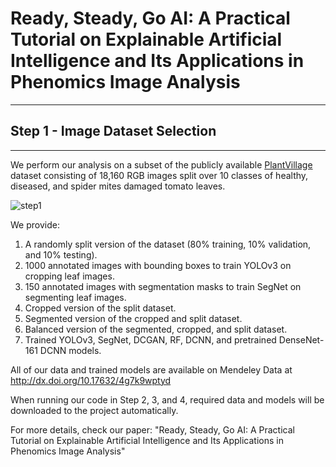 # Ready, Steady, Go AI: A Practical Tutorial on Explainable Artificial Intelligence and Its Applications in Phenomics Image Analysis
----
## Step 1 - Image Dataset Selection
----
We perform our analysis on a subset of the publicly available [PlantVillage](https://data.mendeley.com/datasets/tywbtsjrjv/1) dataset consisting of 18,160 RGB images split over 10 classes of healthy, diseased, and spider mites damaged tomato leaves.

![step1](http://faridnakhle.com/pv/githubimages/Step1.png?)

We provide:
1. A randomly split version of the dataset (80% training, 10% validation, and 10% testing).
2. 1000 annotated images with bounding boxes to train YOLOv3 on cropping leaf images.
3. 150 annotated images with segmentation masks to train SegNet on segmenting leaf images.
4. Cropped version of the split dataset.
5. Segmented version of the cropped and split dataset.
6. Balanced version of the segmented, cropped, and split dataset.
7. Trained YOLOv3, SegNet, DCGAN, RF, DCNN, and pretrained DenseNet-161 DCNN models.

All of our data and trained models are available on Mendeley Data at http://dx.doi.org/10.17632/4g7k9wptyd

When running our code in Step 2, 3, and 4, required data and models will be downloaded to the project automatically.

For more details, check our paper: "Ready, Steady, Go AI: A Practical Tutorial on Explainable Artificial Intelligence and Its Applications in Phenomics Image Analysis"